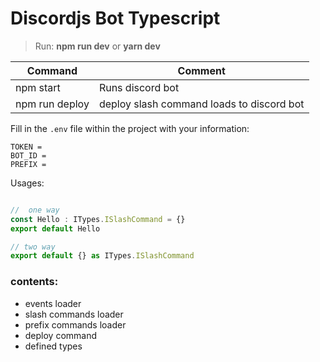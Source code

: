 # Discordjs Bot Typescript

> Run: **npm run dev** or **yarn dev**

| Command | Comment |
| ------ | ------ | 
| npm start | Runs discord bot |
| npm run deploy | deploy slash command loads to discord bot |

Fill in the ` .env ` file within the project with your information:

```
TOKEN = 
BOT_ID = 
PREFIX = 
```

Usages:

```js

//  one way
const Hello : ITypes.ISlashCommand = {}
export default Hello

// two way
export default {} as ITypes.ISlashCommand

```


### contents:
* events loader
* slash commands loader
* prefix commands loader
* deploy command
* defined types